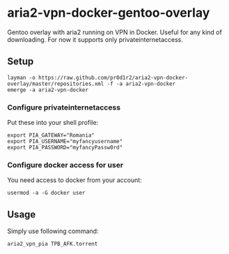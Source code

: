 # aria2-vpn-docker-gentoo-overlay

Gentoo overlay with aria2 running on VPN in Docker.
Useful for any kind of downloading.
For now it supports only privateinternetaccess.

## Setup

```shell
layman -o https://raw.github.com/pr0d1r2/aria2-vpn-docker-overlay/master/repositories.xml -f -a aria2-vpn-docker
emerge -a aria2-vpn-docker
```

### Configure privateinternetaccess

Put these into your shell profile:

```shell
export PIA_GATEWAY="Romania"
export PIA_USERNAME="myfancyusername"
export PIA_PASSWORD="myfancyPassw0rd"
```

### Configure docker access for user

You need access to docker from your account:

```shell
usermod -a -G docker user
```

## Usage

Simply use following command:

```shell
aria2_vpn_pia TPB_AFK.torrent
```
